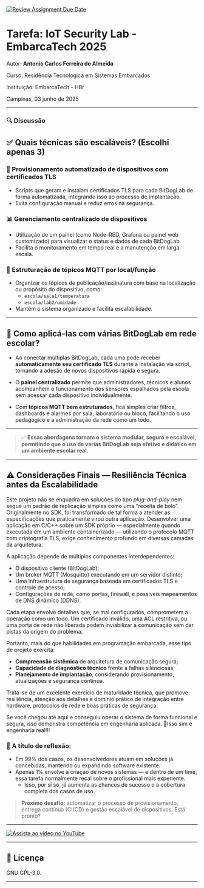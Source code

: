 [![Review Assignment Due Date](https://classroom.github.com/assets/deadline-readme-button-22041afd0340ce965d47ae6ef1cefeee28c7c493a6346c4f15d667ab976d596c.svg)](https://classroom.github.com/a/G8V_0Zaq)

# Tarefa: IoT Security Lab - EmbarcaTech 2025

Autor: **Antonio Carlos Ferreira de Almeida**

Curso: Residência Tecnológica em Sistemas Embarcados

Instituição: EmbarcaTech - HBr

Campinas, 03 junho de 2025

---

### 🔍 Discussão

## ✅ Quais técnicas são escaláveis? (Escolhi apenas 3)

### 🔐 Provisionamento automatizado de dispositivos com certificados TLS  
- Scripts que geram e instalam certificados TLS para cada BitDogLab de forma automatizada, integrando isso ao processo de implantação.  
- Evita configuração manual e reduz erros na segurança.

### 📊 Gerenciamento centralizado de dispositivos  
- Utilização de um painel (como Node-RED, Grafana ou painel web customizado) para visualizar o status e dados de cada BitDogLab.  
- Facilita o monitoramento em tempo real e a manutenção em larga escala.

### 🧩 Estruturação de tópicos MQTT por local/função  
- Organizar os tópicos de publicação/assinatura com base na localização ou propósito do dispositivo, como:  
  - `escola/sala1/temperatura`  
  - `escola/lab2/umidade`  
- Mantém o sistema organizado e facilita escalabilidade.

---

## 🏫 Como aplicá-las com várias BitDogLab em rede escolar?

- Ao conectar múltiplas BitDogLab, cada uma pode receber **automaticamente seu certificado TLS** durante a instalação via script, tornando a adesão de novos dispositivos rápida e segura.  

- O **painel centralizado** permite que administradores, técnicos e alunos acompanhem o funcionamento dos sensores espalhados pela escola sem acessar cada dispositivo individualmente.  

- Com **tópicos MQTT bem estruturados**, fica simples criar filtros, dashboards e alarmes por sala, laboratório ou bloco, facilitando o uso pedagógico e a administração da rede como um todo.

---

> ✅ **Essas abordagens tornam o sistema modular, seguro e escalável, permitindo que o uso de várias BitDogLab seja efetivo e didático em um ambiente escolar real.**

---

## ⚠️ Considerações Finais — Resiliência Técnica antes da Escalabilidade

Este projeto não se enquadra em soluções do tipo *plug-and-play* nem segue um padrão de replicação simples como uma “receita de bolo”. Originalmente no SDK, foi transformado de tal forma a atender as especificações que praticamente virou outra aplicação. Desenvolver uma aplicação em C/C++ sobre um SDK próprio — especialmente quando executada em um ambiente containerizado — utilizando o protocolo MQTT com criptografia TLS, exige conhecimento profundo em diversas camadas da arquitetura.

A aplicação depende de múltiplos componentes interdependentes:

- O dispositivo cliente (BitDogLab);
- Um broker MQTT (Mosquitto) executando em um servidor distinto;
- Uma infraestrutura de segurança baseada em certificados TLS e controle de acesso;
- Configurações de rede, como portas, firewall, e possíveis mapeamentos de DNS dinâmico (DDNS).

Cada etapa envolve detalhes que, se mal configurados, comprometem a operação como um todo. Um certificado inválido, uma ACL restritiva, ou uma porta de rede não liberada podem inviabilizar a comunicação sem dar pistas da origem do problema.

Portanto, mais do que habilidades em programação embarcada, esse tipo de projeto exercita:

- **Compreensão sistêmica** de arquitetura de comunicação segura;
- **Capacidade de diagnóstico técnico** frente a falhas silenciosas;
- **Planejamento de implantação**, considerando provisionamento, atualizações e segurança contínua.

Trata-se de um excelente exercício de maturidade técnica, que promove resiliência, atenção aos detalhes e domínio prático de integração entre hardware, protocolos de rede e boas práticas de segurança.

Se você chegou até aqui e conseguiu operar o sistema de forma funcional e segura, isso demonstra competência em engenharia aplicada.
🎯Isso sim é engenharia real!!!

### 💬 A título de reflexão:
- Em 99% dos casos, os desenvolvedores atuam em soluções já concebidas, mantendo ou expandindo software existente.
- Apenas 1% envolve a criação de novos sistemas — e dentro de um time, essa tarefa normalmente recai sobre o profissional mais experiente.
  - Isso, por si só, já aumenta as chances de sucesso e a cobertura completa dos casos de uso.

> **Próximo desafio:** automatizar o processo de provisionamento, entrega contínua (CI/CD) e gestão escalável de dispositivos. Está pronto?

---

[![Assista ao vídeo no YouTube](https://img.youtube.com/vi/s1REZi5idRU/0.jpg)](https://www.youtube.com/watch?v=s1REZi5idRU)

---

## 📜 Licença
GNU GPL-3.0.

---
